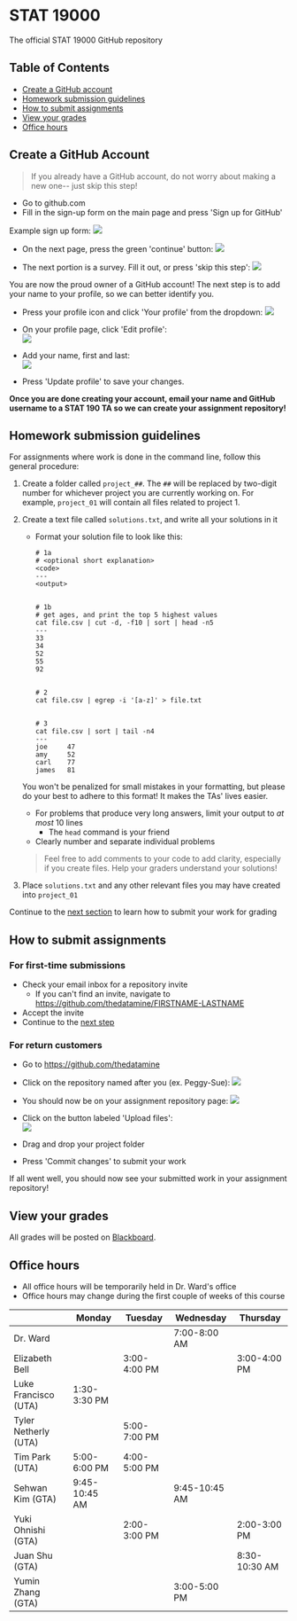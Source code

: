 # STAT 19000
The official STAT 19000 GitHub repository


## Table of Contents

- [Create a GitHub account](#create-a-github-account)
- [Homework submission guidelines](#homework-submission-guidelines)
- [How to submit assignments](#how-to-submit-assignments)
- [View your grades](#view-your-grades)
- [Office hours](#office-hours)

## Create a GitHub Account
> If you already have a GitHub account, do not worry about making a new one-- just skip this step!

- Go to github.com
- Fill in the sign-up form on the main page and press 'Sign up for GitHub'

Example sign up form:
![](images/readme/signup_1.png)

- On the next page, press the green 'continue' button:
![](images/readme/signup_2.png)

- The next portion is a survey. Fill it out, or press 'skip this step':
![](images/readme/signup_3.png)


You are now the proud owner of a GitHub account! The next step is to add your name to your profile, so we can better identify you.

- Press your profile icon and click 'Your profile' from the dropdown:
![](images/readme/add_name_1.png)

- On your profile page, click 'Edit profile':  
![](images/readme/add_name_2.png)

- Add your name, first and last:  
![](images/readme/add_name_3.png)

- Press 'Update profile' to save your changes.

**Once you are done creating your account, email your name and GitHub username to a STAT 190 TA so we can create your assignment repository!**


## Homework submission guidelines


For assignments where work is done in the command line, follow this general procedure:

1. Create a folder called ```project_##```. The ```##``` will be replaced by two-digit number for whichever project you are currently working on. For example, ```project_01``` will contain all files related to project 1.

2. Create a text file called ```solutions.txt```, and write all your solutions in it
    - Format your solution file to look like this:
        ```
        # 1a
        # <optional short explanation>
        <code>
        ---
        <output>


        # 1b
        # get ages, and print the top 5 highest values
        cat file.csv | cut -d, -f10 | sort | head -n5
        ---
        33
        34
        52
        55
        92


        # 2
        cat file.csv | egrep -i '[a-z]' > file.txt


        # 3
        cat file.csv | sort | tail -n4
        ---
        joe     47
        amy     52
        carl    77
        james   81
        ```
    You won't be penalized for small mistakes in your formatting, but please do your best to adhere to this format! It makes the TAs' lives easier.

    - For problems that produce very long answers, limit your output to *at most* 10 lines
        - The ```head``` command is your friend
    - Clearly number and separate individual problems

    > Feel free to add comments to your code to add clarity, especially if you create files. Help your graders understand your solutions!

3. Place ```solutions.txt``` and any other relevant files you may have created into ```project_01```

Continue to the [next section](#how-to-submit-assignments) to learn how to submit your work for grading

## How to submit assignments

### For first-time submissions
- Check your email inbox for a repository invite
    - If you can't find an invite, navigate to https://github.com/thedatamine/FIRSTNAME-LASTNAME
- Accept the invite
- Continue to the [next step](#for-return-customers)

### For return customers
- Go to https://github.com/thedatamine
- Click on the repository named after you (ex. Peggy-Sue):
![](images/readme/submit_1.png)
- You should now be on your assignment repository page:
![](images/readme/submit_2.png)
- Click on the button labeled 'Upload files':  
![](images/readme/upload_button.png)

- Drag and drop your project folder
- Press 'Commit changes' to submit your work

If all went well, you should now see your submitted work in your assignment repository!

## View your grades
All grades will be posted on [Blackboard](https://mycourses.purdue.edu/).

## Office hours

- All office hours will be temporarily held in Dr. Ward's office
- Office hours may change during the first couple of weeks of this course

|                      | Monday        | Tuesday      | Wednesday     | Thursday      |
|----------------------|---------------|--------------|---------------|---------------|
| Dr. Ward             |               |              | 7:00-8:00 AM  |               |
| Elizabeth Bell       |               | 3:00-4:00 PM |               | 3:00-4:00 PM  |
| Luke Francisco (UTA) | 1:30-3:30 PM  |              |               |               |
| Tyler Netherly (UTA) |               | 5:00-7:00 PM |               |               |
| Tim Park (UTA)       | 5:00-6:00 PM  | 4:00-5:00 PM |               |               |
| Sehwan Kim (GTA)     | 9:45-10:45 AM |              | 9:45-10:45 AM |               |
| Yuki Ohnishi (GTA)   |               | 2:00-3:00 PM |               | 2:00-3:00 PM  |
| Juan Shu (GTA)       |               |              |               | 8:30-10:30 AM |
| Yumin Zhang (GTA)    |               |              | 3:00-5:00 PM  |               |
